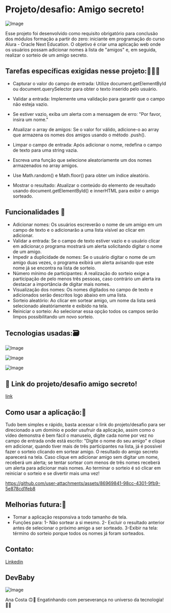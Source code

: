 # Projeto/desafio: Amigo secreto!
![Image](https://github.com/user-attachments/assets/b82ec47b-3e5a-495d-8a30-5f06324f0570)

Esse projeto foi desenvolvido como requisito obrigatório para conclusão dos módulos formação a partir do zero: iniciante em programação do curso Alura - Oracle Next Education.
O objetivo é criar uma aplicação web onde os usuários possam adicionar nomes à lista de "amigos" e, em seguida, realizar o sorteio de um amigo secreto.
## Tarefas específicas exigidas nesse projeto:👩🏻‍💻
- Capturar o valor do campo de entrada: Utilize document.getElementById ou document.querySelector para obter o texto inserido pelo usuário.

- Validar a entrada: Implemente uma validação para garantir que o campo não esteja vazio.

- Se estiver vazio, exiba um alerta com a mensagem de erro: "Por favor, insira um nome."

- Atualizar o array de amigos: Se o valor for válido, adicione-o ao array que armazena os nomes dos amigos usando o método .push().

- Limpar o campo de entrada: Após adicionar o nome, redefina o campo de texto para uma string vazia.
- Escreva uma função que selecione aleatoriamente um dos nomes armazenados no array amigos.

- Use Math.random() e Math.floor() para obter um índice aleatório.
- Mostrar o resultado: Atualizar o conteúdo do elemento de resultado usando document.getElementById() e innerHTML para exibir o amigo sorteado.

## Funcionalidades 📑
- Adicionar nomes: Os usuários escreverão o nome de um amigo em um campo de texto e o adicionarão a uma lista visível ao clicar em adicionar.
- Validar a entrada: Se o campo de texto estiver vazio e o usuário clicar em adicionar,o programa mostrará um alerta solicitando digitar o nome de um amigo.
- Impedir a duplicidade de nomes: Se o usuário digitar o nome de um amigo duas vezes, o programa exibirá um alerta avisando que este nome já se encontra na lista de sorteio.
- Número mínimo de participantes: A realização do sorteio exige a participação de pelo menos três pessoas, caso contrário um alerta ira destacar a importância de digitar mais nomes.
- Visualização dos nomes: Os nomes digitados no campo de texto e adicionados serão descritos logo abaixo em uma lista.
- Sorteio aleatório: Ao clicar em sortear amigo, um nome da lista será selecionado aleatóriamente e exibido na tela.
- Reiniciar o sorteio: Ao selecionar essa opção todos os campos serão limpos possibilitando um novo sorteio.
  
## Tecnologias usadas:🗃️
![Image](https://github.com/user-attachments/assets/2d89a8a3-586d-4c0d-bb7d-177c46c2226e)

![Image](https://github.com/user-attachments/assets/bed47701-3c6f-40d2-abe1-e26c8ac2343c)

![Image](https://github.com/user-attachments/assets/7d5b958f-212b-4a10-ba74-ab6c0a1b897b)

## 🔗 Link do projeto/desafio amigo secreto!
[link](https://vercel.com/ana-rachel-rodrigues-da-costas-projects/challenge-amigo-secreto-oficial)

## Como usar a aplicação:🎥
Tudo bem simples e rápido, basta acessar o link do projeto/desafio para ser direcionado a um domínio e poder usufruir da aplicação, assim como o vídeo demonstra é bem fácil o manuseio, digite cada nome por vez no campo de entrada onde está escrito: "Digite o nome do seu amigo" e clique em adicionar, quando tiver mais de três participantes na lista, já é possivel fazer o sorteio clicando em sortear amigo. O resultado do amigo secreto aparecerá na tela. Caso clique em adicionar amigo sem digitar um nome, receberá um alerta; se tentar sortear com menos de três nomes receberá um alerta para adicionar mais nomes. Ao terminar o sorteio é só clicar em reiniciar o sorteio e se divertir mais uma vez!

https://github.com/user-attachments/assets/86969841-98cc-4301-9fb9-5e878cd1feb8

## Melhorias futura:🤖
- Tornar a aplicação responsiva a todo tamanho de tela.
- Funções para:
1- Não sortear a si mesmo. 
2- Excluir o resultado anterior antes de selecionar o próximo amigo a ser sorteado.
3-Exibir na tela: término do sorteio porque todos os nomes já foram sorteados.
## Contato:
[Linkedin](https://www.linkedin.com/in/ana-rachel-rodrigues-da-costa-analista-de-dados/) 

## DevBaby 
![Image](https://github.com/user-attachments/assets/5525fa43-7473-46e3-9fa4-032416d9eca5)

Ana Costa &#x1F643;&#x1F642;
Engatinhando com perseverança no universo da tecnologia! 👶🏼
